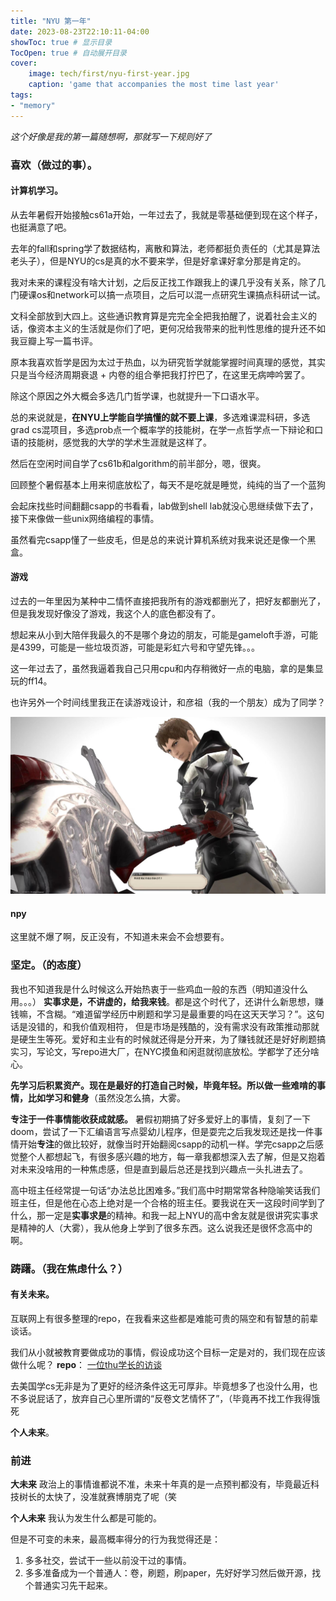```yaml
---
title: "NYU 第一年"
date: 2023-08-23T22:10:11-04:00
showToc: true # 显示目录
TocOpen: true # 自动展开目录
cover:
    image: tech/first/nyu-first-year.jpg
    caption: 'game that accompanies the most time last year'
tags: 
- "memory"
---
```

*这个好像是我的第一篇随想啊，那就写一下规则好了*


### 喜欢（做过的事）。

#### 计算机学习。
从去年暑假开始接触cs61a开始，一年过去了，我就是零基础便到现在这个样子，也挺满意了吧。

去年的fall和spring学了数据结构，离散和算法，老师都挺负责任的（尤其是算法老头子），但是NYU的cs是真的水不要来学，但是好拿课好拿分那是肯定的。

我对未来的课程没有啥大计划，之后反正找工作跟我上的课几乎没有关系，除了几门硬课os和network可以搞一点项目，之后可以混一点研究生课搞点科研试一试。

文科全部放到大四上。这些通识教育算是完完全全把我拍醒了，说着社会主义的话，像资本主义的生活就是你们了吧，更何况给我带来的批判性思维的提升还不如我豆瓣上写一篇书评。

原本我喜欢哲学是因为太过于热血，以为研究哲学就能掌握时间真理的感觉，其实只是当今经济周期衰退 + 内卷的组合拳把我打拧巴了，在这里无病呻吟罢了。

除这个原因之外大概会多选几门哲学课，也就提升一下口语水平。

总的来说就是，**在NYU上学能自学搞懂的就不要上课**，多选难课混科研，多选grad cs混项目，多选prob点一个概率学的技能树，在学一点哲学点一下辩论和口语的技能树，感觉我的大学的学术生涯就是这样了。

然后在空闲时间自学了cs61b和algorithm的前半部分，嗯，很爽。

回顾整个暑假基本上用来彻底放松了，每天不是吃就是睡觉，纯纯的当了一个蓝狗

会起床找些时间翻翻csapp的书看看，lab做到shell lab就没心思继续做下去了，接下来像做一些unix网络编程的事情。

虽然看完csapp懂了一些皮毛，但是总的来说计算机系统对我来说还是像一个黑盒。

#### 游戏
过去的一年里因为某种中二情怀直接把我所有的游戏都删光了，把好友都删光了，但是我发现好像没了游戏，我这个人的底色都没有了。

想起来从小到大陪伴我最久的不是哪个身边的朋友，可能是gameloft手游，可能是4399，可能是一些垃圾页游，可能是彩虹六号和守望先锋。。。

这一年过去了，虽然我逼着我自己只用cpu和内存稍微好一点的电脑，拿的是集显玩的ff14。

也许另外一个时间线里我正在读游戏设计，和彦祖（我的一个朋友）成为了同学？ 

![](pic/0859be1fa3743eaa06e87891bec1653.jpg)

#### npy
这里就不爆了啊，反正没有，不知道未来会不会想要有。

### 坚定。（的态度）
我也不知道我是什么时候这么开始热衷于一些鸡血一般的东西（明知道没什么用。。。）
**实事求是，不讲虚的，给我来钱**。都是这个时代了，还讲什么新思想，赚钱嘛，不含糊。“难道留学经历中刷题和学习是最重要的吗在这天天学习？”。这句话是没错的，和我价值观相符，
但是市场是残酷的，没有需求没有政策推动那就是硬生生等死。爱好和主业有的时候就还得是分开来，为了赚钱就还是好好刷题搞实习，写论文，写repo进大厂，在NYC摸鱼和闲逛就彻底放松。学都学了还分啥心。

**先学习后积累资产。**现在是最好的打造自己时候，毕竟年轻。所以做一些难啃的事情，比如**学习和健身**（虽然没怎么搞，大雾。

**专注于一件事情能收获成就感。**
暑假初期搞了好多爱好上的事情，复刻了一下doom，尝试了一下汇编语言写点婴幼儿程序，但是耍完之后我发现还是找一件事情开始**专注**的做比较好，就像当时开始翻阅csapp的动机一样。学完csapp之后感觉整个人都想起飞，有很多感兴趣的地方，每一章我都想深入去了解，但是又抱着对未来没啥用的一种焦虑感，但是直到最后总还是找到兴趣点一头扎进去了。

高中班主任经常提一句话“办法总比困难多。”我们高中时期常常各种隐喻笑话我们班主任，但是他在心态上绝对是一个合格的班主任。要我说在天一这段时间学到了什么，那一定是**实事求是**的精神。和我一起上NYU的高中舍友就是很讲究实事求是精神的人（大雾），我从他身上学到了很多东西。这么说我还是很怀念高中的啊。

### 踌躇。（我在焦虑什么？）

#### 有关未来。
互联网上有很多整理的repo，在我看来这些都是难能可贵的隔空和有智慧的前辈谈话。

我们从小就被教育要做成功的事情，假设成功这个目标一定是对的，我们现在应该做什么呢？ 
**repo**：
[一位thu学长的访谈](https://zhang-ming-rui.gitbook.io/when-rocket-launches/er-da-xue-chu-qi/jiao_liu_suo_ji_yi_2014_2014_zhang_guang_yan_lao_s)


去美国学cs无非是为了更好的经济条件这无可厚非。毕竟想多了也没什么用，也不多说屁话了，放弃自己心里所谓的“反卷文艺情怀了”，（毕竟再不找工作我得饿死



**个人未来**。

### 前进
**大未来**
政治上的事情谁都说不准，未来十年真的是一点预判都没有，毕竟最近科技树长的太快了，没准就赛博朋克了呢（笑

**个人未来**
我认为发生什么都是可能的。

但是不可变的未来，最高概率得分的行为我觉得还是：
1. 多多社交，尝试干一些以前没干过的事情。
2. 多多准备成为一个普通人：卷，刷题，刷paper，先好好学习然后做开源，找个普通实习先干起来。